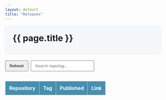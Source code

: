 ```yaml
---
layout: default
title: "Releases"
---
```


<style>
@media (min-width: 768px) {
  .page-content {
    max-width: 1200px !important;
    margin: 0 auto;
  }
}

.hero {
  background: #f4f8fa;
  padding: 1.5rem;
  border-radius: 8px;
  margin-bottom: 1.5rem;
  box-shadow: 0 2px 4px rgba(0,0,0,0.08);
}

.hero h1 {
  margin-top: 0;
  margin-bottom: 0.5rem;
}

.hero p {
  margin: 0;
  color: #666;
}

/* Our table styling (cayman theme doesn't provide many built-in table styles) */
.table-container {
  margin-top: 1rem;
  overflow-x: auto;
}

table.releases-table {
  width: 100%;
  table-layout: auto;
  border-collapse: collapse;
  margin-bottom: 1.5rem;
}

table.releases-table th,
table.releases-table td {
  border: 1px solid #ccc;
  padding: 0.75rem;
  text-align: left;
}

table.releases-table thead {
  background-color: #468faf; /* a nice teal-ish color */
  color: white;
}

tr:hover {
  background: #f9f9f9;
}

/* Button and input styling (optional) */
.controls {
  display: flex;
  gap: 0.5rem;
  flex-wrap: wrap;
  margin-bottom: 1rem;
}
.controls button,
.controls input {
  padding: 0.5rem 0.75rem;
}
</style>

<div class="hero">
  <h1>{{ page.title }}</h1>
</div>

<div class="controls">
  <button id="refresh-btn" style="cursor:pointer;">Refresh</button>
  <input type="text" id="search-box" placeholder="Search repo/tag..." />
  <span id="last-updated" style="margin-left:auto; color:#666;"></span>
</div>

<div class="table-container">
  <table class="releases-table" id="release-table">
    <thead>
      <tr>
        <th>Repository</th>
        <th>Tag</th>
        <th>Published</th>
        <th>Link</th>
      </tr>
    </thead>
    <tbody id="release-body">
      <!-- Populated by JS -->
    </tbody>
  </table>
</div>

<script>
let releases = [];

document.addEventListener("DOMContentLoaded", () => {
  document.getElementById("refresh-btn").addEventListener("click", loadReleases);
  document.getElementById("search-box").addEventListener("input", handleSearch);

  // Initial load
  loadReleases();
});

async function loadReleases() {
  try {
    const response = await fetch("./data/releases.json");
    if (!response.ok) {
      throw new Error(`HTTP ${response.status} - ${response.statusText}`);
    }
    const data = await response.json();

    // If you set "last_fetched" in your Python script:
    if (data.last_fetched) {
      document.getElementById("last-updated").textContent = 
        "Last updated: " + data.last_fetched;
    }

    // The array is either data (if old approach) or data.releases (if you store last_fetched, etc.)
    releases = data.releases || data;

    // Sort by date descending
    sortByDateDesc(releases);

    renderTable(releases);
  } catch (err) {
    const tbody = document.getElementById("release-body");
    tbody.innerHTML = `<tr><td colspan="4" style="color:red; font-weight:bold;">Error: ${err.message}</td></tr>`;
  }
}

function sortByDateDesc(arr) {
  arr.sort((a, b) => {
    const [dayA, monthA, yearA] = a.published_at.split("-").map(Number);
    const dateA = new Date(yearA, monthA - 1, dayA);

    const [dayB, monthB, yearB] = b.published_at.split("-").map(Number);
    const dateB = new Date(yearB, monthB - 1, dayB);

    return dateB - dateA; // newest first
  });
}

function renderTable(data) {
  const tbody = document.getElementById("release-body");
  tbody.innerHTML = "";

  data.forEach(item => {
    const row = document.createElement("tr");
    row.innerHTML = `
      <td>${item.owner}/${item.repo}</td>
      <td>${item.tag_name}</td>
      <td>${item.published_at}</td>
      <td><a href="${item.html_url}" target="_blank">View</a></td>
    `;
    tbody.appendChild(row);
  });
}

function handleSearch() {
  const query = document.getElementById("search-box").value.trim().toLowerCase();
  if (!query) {
    renderTable(releases);
    return;
  }
  const filtered = releases.filter(item => {
    const repoFull = (item.owner + "/" + item.repo).toLowerCase();
    const tag = item.tag_name.toLowerCase();
    return repoFull.includes(query) || tag.includes(query);
  });
  renderTable(filtered);
}
</script>
